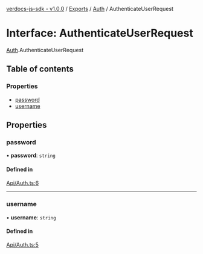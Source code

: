 [verdocs-js-sdk - v1.0.0](../README.md) / [Exports](../modules.md) / [Auth](../modules/Auth.md) / AuthenticateUserRequest

# Interface: AuthenticateUserRequest

[Auth](../modules/Auth.md).AuthenticateUserRequest

## Table of contents

### Properties

- [password](Auth.AuthenticateUserRequest.md#password)
- [username](Auth.AuthenticateUserRequest.md#username)

## Properties

### password

• **password**: `string`

#### Defined in

[Api/Auth.ts:6](https://github.com/Verdocs/js-sdk/blob/6ec87bd/src/Api/Auth.ts#L6)

___

### username

• **username**: `string`

#### Defined in

[Api/Auth.ts:5](https://github.com/Verdocs/js-sdk/blob/6ec87bd/src/Api/Auth.ts#L5)
